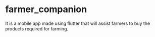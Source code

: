 # farmer_companion
 It is a mobile app made using flutter that will assist farmers to buy the products required for farming.
